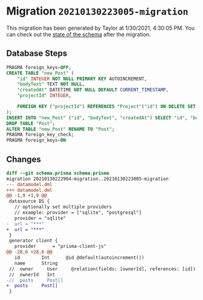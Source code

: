 # Migration `20210130223005-migration`

This migration has been generated by Taylor at 1/30/2021, 4:30:05 PM.
You can check out the [state of the schema](./schema.prisma) after the migration.

## Database Steps

```sql
PRAGMA foreign_keys=OFF;
CREATE TABLE "new_Post" (
    "id" INTEGER NOT NULL PRIMARY KEY AUTOINCREMENT,
    "bodyText" TEXT NOT NULL,
    "createdAt" DATETIME NOT NULL DEFAULT CURRENT_TIMESTAMP,
    "projectId" INTEGER,

    FOREIGN KEY ("projectId") REFERENCES "Project"("id") ON DELETE SET NULL ON UPDATE CASCADE
);
INSERT INTO "new_Post" ("id", "bodyText", "createdAt") SELECT "id", "bodyText", "createdAt" FROM "Post";
DROP TABLE "Post";
ALTER TABLE "new_Post" RENAME TO "Post";
PRAGMA foreign_key_check;
PRAGMA foreign_keys=ON
```

## Changes

```diff
diff --git schema.prisma schema.prisma
migration 20210130222904-migration..20210130223005-migration
--- datamodel.dml
+++ datamodel.dml
@@ -1,9 +1,9 @@
 datasource DS {
   // optionally set multiple providers
   // example: provider = ["sqlite", "postgresql"]
   provider = "sqlite"
-  url = "***"
+  url = "***"
 }
 generator client {
   provider      = "prisma-client-js"
@@ -28,6 +28,6 @@
   id        Int      @id @default(autoincrement())
   name      String
 //  owner     User     @relation(fields: [ownerId], references: [id])
 //  ownerId   Int
-//  posts     Post[]
+  posts     Post[]
 }
```


